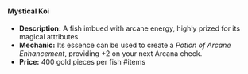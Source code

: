 #### Mystical Koi
- **Description:** A fish imbued with arcane energy, highly prized for its magical attributes.
- **Mechanic:** Its essence can be used to create a *Potion of Arcane Enhancement*, providing +2 on your next Arcana check.
- **Price:** 400 gold pieces per fish
#items